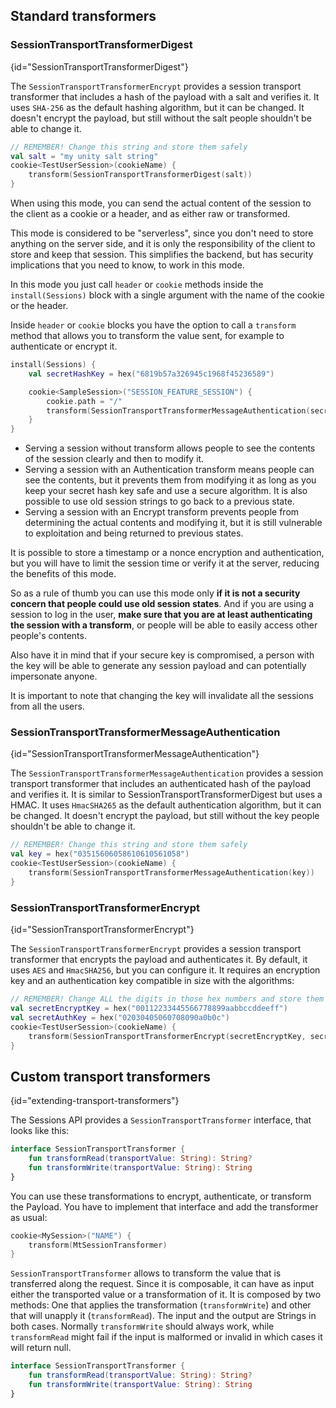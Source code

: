 [//]: # (title: Transformers)

<include src="lib.topic" element-id="outdated_warning"/>


## Standard transformers

### SessionTransportTransformerDigest
{id="SessionTransportTransformerDigest"}

The `SessionTransportTransformerEncrypt` provides a session transport transformer that includes
a hash of the payload with a salt and verifies it. It uses `SHA-256` as the default
hashing algorithm, but it can be changed. It doesn't encrypt the payload, but still without the salt people
shouldn't be able to change it.

```kotlin
// REMEMBER! Change this string and store them safely
val salt = "my unity salt string"
cookie<TestUserSession>(cookieName) {
    transform(SessionTransportTransformerDigest(salt))
}
```

When using this mode, you can send the actual content of the session to the client as a cookie or a header, and as either
raw or transformed.

This mode is considered to be "serverless", since you don't need to store anything on the server side, and it is only
the responsibility of the client to store and keep that session. This simplifies the backend, but has security
implications that you need to know, to work in this mode.

In this mode you just call `header` or `cookie` methods inside the `install(Sessions)` block with a single argument
with the name of the cookie or the header.

Inside `header` or `cookie` blocks you have the option to call a `transform` method that allows you to transform
the value sent, for example to authenticate or encrypt it.

```kotlin
install(Sessions) {
    val secretHashKey = hex("6819b57a326945c1968f45236589")

    cookie<SampleSession>("SESSION_FEATURE_SESSION") {
        cookie.path = "/"
        transform(SessionTransportTransformerMessageAuthentication(secretHashKey, "HmacSHA256"))
    }
}
```

* Serving a session without transform allows people to see the contents of the session clearly and then to modify it.
* Serving a session with an Authentication transform means people can see the contents, but it prevents them from modifying it as long as you keep your secret hash key safe and use a secure algorithm. It is also possible to use old session strings to go back to a previous state.
* Serving a session with an Encrypt transform prevents people from determining the actual contents and modifying it, but it is still vulnerable to exploitation and being returned to previous states.

It is possible to store a timestamp or a nonce encryption and authentication, but you will have to limit the
session time or verify it at the server, reducing the benefits of this mode.

So as a rule of thumb you can use this mode only **if it is not a security concern that people could use old
session states**. And if you are using a session to log in the user, **make sure that you are at least authenticating
the session with a transform**, or people will be able to easily access other people's contents.

Also have it in mind that if your secure key is compromised, a person with the key will be able to generate any
session payload and can potentially impersonate anyone.

It is important to note that changing the key will invalidate all the sessions from all the users.

### SessionTransportTransformerMessageAuthentication
{id="SessionTransportTransformerMessageAuthentication"}

The `SessionTransportTransformerMessageAuthentication` provides a session transport transformer that includes
an authenticated hash of the payload and verifies it. It is similar to SessionTransportTransformerDigest
but uses a HMAC. It uses `HmacSHA265` as the default authentication algorithm, but it can be changed.
It doesn't encrypt the payload, but still without the key people shouldn't be able to change it.

```kotlin
// REMEMBER! Change this string and store them safely
val key = hex("03515606058610610561058")
cookie<TestUserSession>(cookieName) {
    transform(SessionTransportTransformerMessageAuthentication(key))
}
``` 

### SessionTransportTransformerEncrypt
{id="SessionTransportTransformerEncrypt"}

The `SessionTransportTransformerEncrypt` provides a session transport transformer that encrypts the payload
and authenticates it. By default, it uses `AES` and `HmacSHA256`, but you can configure it. It requires
an encryption key and an authentication key compatible in size with the algorithms:

```kotlin
// REMEMBER! Change ALL the digits in those hex numbers and store them safely
val secretEncryptKey = hex("00112233445566778899aabbccddeeff") 
val secretAuthKey = hex("02030405060708090a0b0c")
cookie<TestUserSession>(cookieName) {
    transform(SessionTransportTransformerEncrypt(secretEncryptKey, secretAuthKey))
}
``` 

## Custom transport transformers
{id="extending-transport-transformers"}

The Sessions API provides a `SessionTransportTransformer` interface, that looks like this:

```kotlin
interface SessionTransportTransformer {
    fun transformRead(transportValue: String): String?
    fun transformWrite(transportValue: String): String
}
```

You can use these transformations to encrypt, authenticate, or transform the Payload.
You have to implement that interface and add the transformer as usual:

```kotlin
cookie<MySession>("NAME") {
    transform(MtSessionTransformer)
}
```

`SessionTransportTransformer` allows to transform the value that is transferred along the request. Since it is
composable, it can have as input either the transported value or a transformation of it. It is composed by two methods:
One that applies the transformation (`transformWrite`) and other that will unapply it (`transformRead`).
The input and the output are Strings in both cases.
Normally `transformWrite` should always work, while `transformRead` might fail if the input is malformed or invalid in
which cases it will return null.

```kotlin
interface SessionTransportTransformer {
    fun transformRead(transportValue: String): String?
    fun transformWrite(transportValue: String): String
}
``` 